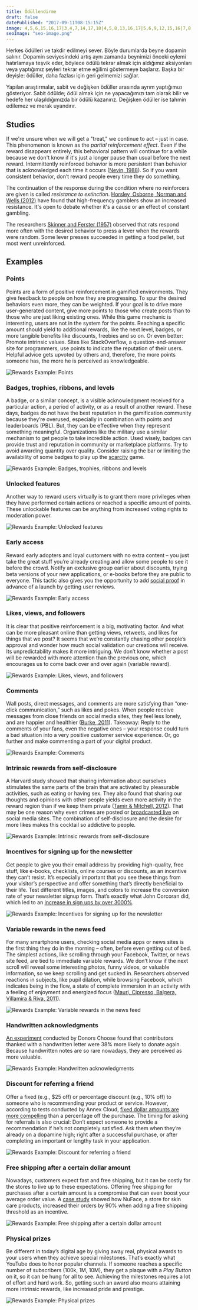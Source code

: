 ```yaml
---
title: Ödüllendirme
draft: false
datePublished: "2017-09-11T08:15:15Z"
image: 4,5,6,15,16,17|3,4,7,14,17,18|4,5,8,13,16,17|5,6,9,12,15,16|7,8,9,10,11,12,13,14|1,2,3,4,5,6,7,8,9,12,13,14,15,16,17,18,19,20|1,2,3,4,5,6,7,8,9,12,13,14,15,16,17,18,19,20|1,2,3,4,5,6,7,8,9,12,13,14,15,16,17,18,19,20||2,3,4,5,6,7,8,9,12,13,14,15,16,17,18,19|2,3,4,5,6,7,8,9,12,13,14,15,16,17,18,19|2,3,4,5,6,7,8,9,12,13,14,15,16,17,18,19|2,3,4,5,6,7,8,9,12,13,14,15,16,17,18,19|2,3,4,5,6,7,8,9,12,13,14,15,16,17,18,19|2,3,4,5,6,7,8,9,12,13,14,15,16,17,18,19|2,3,4,5,6,7,8,9,12,13,14,15,16,17,18,19|2,3,4,5,6,7,8,9,12,13,14,15,16,17,18,19|2,3,4,5,6,7,8,9,12,13,14,15,16,17,18,19|2,3,4,5,6,7,8,9,12,13,14,15,16,17,18,19
seoImage: "seo-image.png"
---
```


Herkes ödülleri ve takdir edilmeyi sever. Böyle durumlarda beyne dopamin salınır. Dopamin seviyesindeki artış aynı zamanda beynimizi önceki eylemi hatırlamaya teşvik eder, böylece ödülü tekrar almak için aldığımız aksiyonları veya yaptığımız şeyleri tekrar etme eğilimi göstermeye başlarız. Başka bir deyişle: ödüller, daha fazlası için geri gelmemizi sağlar.

Yapılan araştırmalar, sabit ve değişken ödüller arasında ayrım yaptığımızı gösteriyor. Sabit ödülde; ödül almak için ne yapacağımızı tam olarak bilir ve hedefe her ulaşıldığımızda bir ödülü kazanırız. Değişken ödüller ise tahmin edilemez ve merak uyandırır.

## Studies

If we're unsure when we will get a "treat," we continue to act – just in case. This phenomenon is known as the *partial reinforcement effect*. Even if the reward disappears entirely, this behavioral pattern will continue for a while because we don't know if it's just a longer pause than usual before the next reward. Intermittently reinforced behavior is more persistent than behavior that is acknowledged each time it occurs ([Nevin, 1988](https://www.researchgate.net/publication/247408514_Behavioral_Momentum_and_the_Partial_Reinforcement_Effect)). So if you want consistent behavior, don’t reward people every time they do something.

The continuation of the response during the condition where no reinforcers are given is called *resistance to extinction*. [Horsley, Osborne, Norman and Wells (2012)](https://www.researchgate.net/publication/221774874_High-frequency_gamblers_show_increased_resistance_to_extinction_following_partial_reinforcement) have found that high-frequency gamblers show an increased resistance. It's open to debate whether it's a cause or an effect of constant gambling.

The researchers [Skinner and Ferster (1957)](https://books.google.ch/books?id=xctyCQAAQBAJ) observed that rats respond more often with the desired behavior to press a lever when the rewards were random. Some lever presses succeeded in getting a food pellet, but most went unreinforced.


## Examples


### Points
Points are a form of positive reinforcement in gamified environments. They give feedback to people on how they are progressing. To spur the desired behaviors even more, they can be weighted. If your goal is to drive more user-generated content, give more points to those who create posts than to those who are just liking existing ones. While this game mechanic is interesting, users are not in the system for the points. Reaching a specific amount should yield to additional rewards, like the next level, badges, or more tangible benefits like discounts, freebies and so on. Or even better: Promote intrinsic values. Sites like StackOverflow, a question-and-answer site for programmers, use points to indicate the reputation of their users. Helpful advice gets upvoted by others and, therefore, the more points someone has, the more he is perceived as knowledgeable.

![Rewards Example: Points](01-points.png)


### Badges, trophies, ribbons, and levels
A badge, or a similar concept, is a visible acknowledgment received for a particular action, a period of activity, or as a result of another reward. These days, badges do not have the best reputation in the gamification community because they’re overused, especially in combination with points and leaderboards (PBL). But, they can be effective when they represent something meaningful. Organizations like the military use a similar mechanism to get people to take incredible action. Used wisely, badges can provide trust and reputation in community or marketplace platforms. Try to avoid awarding quantity over quality. Consider raising the bar or limiting the availability of some badges to play up the [scarcity](/scarcity/) game.

![Rewards Example: Badges, trophies, ribbons and levels](02-badges.png)


### Unlocked features
Another way to reward users virtually is to grant them more privileges when they have performed certain actions or reached a specific amount of points. These unlockable features can be anything from increased voting rights to moderation power.

![Rewards Example: Unlocked features](03-unlock-features.png)


### Early access
Reward early adopters and loyal customers with no extra content – you just take the great stuff you’re already creating and allow some people to see it before the crowd. Notify an exclusive group earlier about discounts, trying beta versions of your new applications, or e-books before they are public to everyone. This tactic also gives you the opportunity to add [social proof](/social-proof/) in advance of a launch by getting user reviews.

![Rewards Example: Early access](04-early-access.png)


### Likes, views, and followers
It is clear that positive reinforcement is a big, motivating factor. And what can be more pleasant online than getting views, retweets, and likes for things that we post? It seems that we’re constantly chasing other people’s approval and wonder how much social validation our creations will receive. Its unpredictability makes it more intriguing. We don’t know whether a post will be rewarded with more attention than the previous one, which encourages us to come back over and over again (variable reward).

![Rewards Example: Likes, views, and followers](05-likes-views-followers.png)


### Comments
Wall posts, direct messages, and comments are more satisfying than “one-click communication,” such as likes and pokes. When people receive messages from close friends on social media sites, they feel less lonely, and are happier and healthier ([Burke, 2011](http://repository.cmu.edu/cgi/viewcontent.cgi?article=1187&context=dissertations)). Takeaway: Reply to the comments of your fans, even the negative ones – your response could turn a bad situation into a very positive customer service experience. Or, go further and make commenting a part of your digital product.

![Rewards Example: Comments](06-comments.png)


### Intrinsic rewards from self-disclosure
A Harvard study showed that sharing information about ourselves stimulates the same parts of the brain that are activated by pleasurable activities, such as eating or having sex. They also found that sharing our thoughts and opinions with other people yields even more activity in the reward region than if we keep them private ([Tamir & Mitchell, 2012](https://www.ncbi.nlm.nih.gov/pmc/articles/PMC3361411/)). That may be one reason why even crimes are posted or [broadcasted live](https://www.theguardian.com/technology/2017/jan/27/rising-numbers-of-criminals-are-using-facebook-to-document-their-crimes) on social media sites. The combination of self-disclosure and the desire for more likes makes this cocktail so addictive to people.

![Rewards Example: Intrinsic rewards from self-disclosure](07-self-disclosure.png)


### Incentives for signing up for the newsletter
Get people to give you their email address by providing high-quality, free stuff, like e-books, checklists, online courses or discounts, as an incentive they can’t resist. It’s especially important that you see these things from your visitor’s perspective and offer something that’s directly beneficial to their life. Test different titles, images, and colors to increase the conversion rate of your newsletter signup form. That’s exactly what John Corcoran did, which led to an [increase in sign ups by over 3000%](https://fizzle.co/sparkline/how-i-increased-my-conversion-rate).

![Rewards Example: Incentives for signing up for the newsletter](08-freebies-newsletter.png)


### Variable rewards in the news feed
For many smartphone users, checking social media apps or news sites is the first thing they do in the morning – often, before even getting out of bed. The simplest actions, like scrolling through your Facebook, Twitter, or news site feed, are tied to immediate variable rewards. We don’t know if the next scroll will reveal some interesting photos, funny videos, or valuable information, so we keep scrolling and get sucked in. Researchers observed reactions in subjects, like pupil dilation, while browsing Facebook, which indicates being in the flow, a state of complete immersion in an activity with a feeling of enjoyment and energized focus ([Mauri, Cipresso, Balgera, Villamira & Riva, 2011](http://online.liebertpub.com/doi/abs/10.1089/cyber.2010.0377)).

![Rewards Example: Variable rewards in the news feed](09-news-feed.png)


### Handwritten acknowledgments
[An experiment](http://www.huffingtonpost.com/dave-kerpen/the-roi-of-gratefulness_b_2022845.html) conducted by Donors Choose found that contributors thanked with a handwritten letter were 38% more likely to donate again. Because handwritten notes are so rare nowadays, they are perceived as more valuable.

![Rewards Example: Handwritten acknowledgments](10-handwritten-note.png)


### Discount for referring a friend
Offer a fixed (e.g., $25 off) or percentage discount (e.g., 10% off) to someone who is recommending your product or service. However, according to tests conducted by Annex Cloud, [fixed dollar amounts are more compelling](http://www.annexcloud.com/blog/2016/05/26/get-people-participate-refer-a-friend-programs/) than a percentage off the purchase. The timing for asking for referrals is also crucial: Don’t expect someone to provide a recommendation if he’s not completely satisfied. Ask them when they’re already on a dopamine high; right after a successful purchase, or after completing an important or lengthy task in your application.

![Rewards Example: Discount for referring a friend](11-discount-referral.png)


### Free shipping after a certain dollar amount
Nowadays, customers expect fast and free shipping, but it can be costly for the stores to live up to these expectations. Offering free shipping for purchases after a certain amount is a compromise that can even boost your average order value. A [case study](https://www.reddoor.biz/blog/case-study-rdi-a-b-testing-finds-that-adding-free/) showed how NuFace, a store for skin care products, increased their orders by 90% when adding a free shipping threshold as an incentive.

![Rewards Example: Free shipping after a certain dollar amount](12-free-shipping-threshold.png)


### Physical prizes
Be different in today’s digital age by giving away real, physical awards to your users when they achieve special milestones. That’s exactly what YouTube does to honor popular channels. If someone reaches a specific number of subscribers (100k, 1M, 10M), they get a plaque with a *Play Button* on it, so it can be hung for all to see. Achieving the milestones requires a lot of effort and hard work. So, getting such an award also means attaining more intrinsic rewards, like increased pride and prestige.

![Rewards Example: Physical prizes](13-physical-prizes.png)
